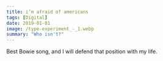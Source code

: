 ```yaml
---
title: i’m afraid of americans
tags: [Digital]
date: 2019-01-01
image: /type-experiment_-_1.webp
summary: "Who isn't?"
---
```

Best Bowie song, and I will defend that position with my life.